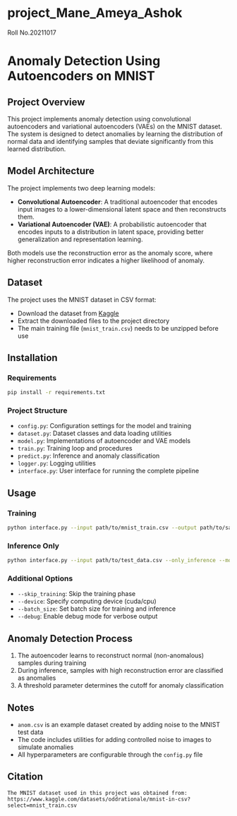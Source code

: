 # project_Mane_Ameya_Ashok
Roll No.20211017 
# Anomaly Detection Using Autoencoders on MNIST

## Project Overview
This project implements anomaly detection using convolutional autoencoders and variational autoencoders (VAEs) on the MNIST dataset. The system is designed to detect anomalies by learning the distribution of normal data and identifying samples that deviate significantly from this learned distribution.

## Model Architecture
The project implements two deep learning models:
- **Convolutional Autoencoder**: A traditional autoencoder that encodes input images to a lower-dimensional latent space and then reconstructs them.
- **Variational Autoencoder (VAE)**: A probabilistic autoencoder that encodes inputs to a distribution in latent space, providing better generalization and representation learning.

Both models use the reconstruction error as the anomaly score, where higher reconstruction error indicates a higher likelihood of anomaly.

## Dataset
The project uses the MNIST dataset in CSV format:
- Download the dataset from [Kaggle](https://www.kaggle.com/datasets/oddrationale/mnist-in-csv?select=mnist_train.csv)
- Extract the downloaded files to the project directory
- The main training file (`mnist_train.csv`) needs to be unzipped before use

## Installation

### Requirements
```bash
pip install -r requirements.txt
```

### Project Structure
- `config.py`: Configuration settings for the model and training
- `dataset.py`: Dataset classes and data loading utilities
- `model.py`: Implementations of autoencoder and VAE models
- `train.py`: Training loop and procedures
- `predict.py`: Inference and anomaly classification
- `logger.py`: Logging utilities
- `interface.py`: User interface for running the complete pipeline

## Usage

### Training
```bash
python interface.py --input path/to/mnist_train.csv --output path/to/save/results
```

### Inference Only
```bash
python interface.py --input path/to/test_data.csv --only_inference --model path/to/saved/model
```

### Additional Options
- `--skip_training`: Skip the training phase
- `--device`: Specify computing device (cuda/cpu)
- `--batch_size`: Set batch size for training and inference
- `--debug`: Enable debug mode for verbose output

## Anomaly Detection Process
1. The autoencoder learns to reconstruct normal (non-anomalous) samples during training
2. During inference, samples with high reconstruction error are classified as anomalies
3. A threshold parameter determines the cutoff for anomaly classification

## Notes
- `anom.csv` is an example dataset created by adding noise to the MNIST test data
- The code includes utilities for adding controlled noise to images to simulate anomalies
- All hyperparameters are configurable through the `config.py` file

## Citation
```
The MNIST dataset used in this project was obtained from:
https://www.kaggle.com/datasets/oddrationale/mnist-in-csv?select=mnist_train.csv
```
